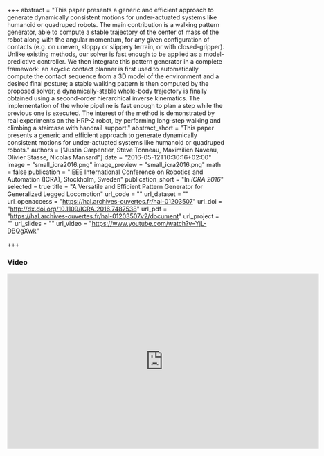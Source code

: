 +++
abstract = "This paper presents a generic and efficient approach to generate dynamically consistent motions for under-actuated systems like humanoid or quadruped robots. The main contribution is a walking pattern generator, able to compute a stable trajectory of the center of mass of the robot along with the angular momentum, for any given configuration of contacts (e.g. on uneven, sloppy or slippery terrain, or with closed-gripper). Unlike existing methods, our solver is fast enough to be applied as a model-predictive controller. We then integrate this pattern generator in a complete framework: an acyclic contact planner is first used to automatically compute the contact sequence from a 3D model of the environment and a desired final posture; a stable walking pattern is then computed by the proposed solver; a dynamically-stable whole-body trajectory is finally obtained using a second-order hierarchical inverse kinematics. The implementation of the whole pipeline is fast enough to plan a step while the previous one is executed. The interest of the method is demonstrated by real experiments on the HRP-2 robot, by performing long-step walking and climbing a staircase with handrail support."
abstract_short = "This paper presents a generic and efficient approach to generate dynamically consistent motions for under-actuated systems like humanoid or quadruped robots."
authors = ["Justin Carpentier, Steve Tonneau, Maximilien Naveau, Olivier Stasse, Nicolas Mansard"]
date = "2016-05-12T10:30:16+02:00"
image = "small_icra2016.png"
image_preview = "small_icra2016.png"
math = false
publication = "IEEE International Conference on Robotics and Automation (ICRA), Stockholm, Sweden"
publication_short = "In *ICRA 2016*"
selected = true
title = "A Versatile and Efficient Pattern Generator for Generalized Legged Locomotion"
url_code = ""
url_dataset = ""
url_openaccess = "https://hal.archives-ouvertes.fr/hal-01203507"
url_doi = "http://dx.doi.org/10.1109/ICRA.2016.7487538"
url_pdf = "https://hal.archives-ouvertes.fr/hal-01203507v2/document"
url_project = ""
url_slides = ""
url_video = "https://www.youtube.com/watch?v=YjL-DBQgXwk"

+++

### Video ###

<center><iframe width="720" height="405" src="https://www.youtube.com/embed/YjL-DBQgXwk" frameborder="0" allowfullscreen></iframe></center>
</br>


